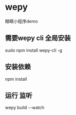 # wepy
眼睛小程序demo

## 需要wepy cli 全局安装
sudo npm install wepy-cli -g

## 安装依赖  
npm install  

## 运行 监听
wepy build --watch
